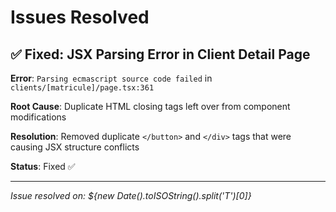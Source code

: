 # Issues Resolved

## ✅ Fixed: JSX Parsing Error in Client Detail Page

**Error**: `Parsing ecmascript source code failed` in `clients/[matricule]/page.tsx:361`

**Root Cause**: Duplicate HTML closing tags left over from component modifications

**Resolution**: Removed duplicate `</button>` and `</div>` tags that were causing JSX structure conflicts

**Status**: Fixed ✅

---

*Issue resolved on: ${new Date().toISOString().split('T')[0]}*